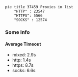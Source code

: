 
```mermaid
pie title 37459 Proxies in list
    "HTTP" : 23547
    "HTTPS": 5566
    "SOCKS" : 12574
```

### Some Info
#### Average Timeout

- mixed: 2.9s
- http: 1.4s
- https: 8.7s
- socks: 6.6s